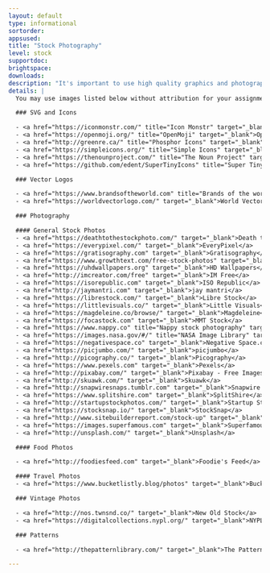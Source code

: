 ```yaml
---
layout: default
type: informational
sortorder:
appsused:
title: "Stock Photography"
level: stock
supportdoc:
brightspace: 
downloads:
description: "It's important to use high quality graphics and photography in your design projects. These sites are offered to students as sources for use in your school projects."
details: |
  You may use images listed below without attribution for your assignments. That said, if your teacher directs you to include attribution, please do so. What the teacher states in class is the law of the land.

  ### SVG and Icons

  - <a href="https://iconmonstr.com/" title="Icon Monstr" target="_blank">IconMonstr</a>
  - <a href="https://openmoji.org/" title="OpenMoji" target="_blank">OpenMoji</a>
  - <a href="http://greenre.ca/" title="Phosphor Icons" target="_blank">Phosphor Icons</a>
  - <a href="https://simpleicons.org/" title="Simple Icons" target="_blank">Simple Icons</a>
  - <a href="https://thenounproject.com/" title="The Noun Project" target="_blank">The Noun Project</a>
  - <a href="https://github.com/edent/SuperTinyIcons" title="Super Tiny Icons" target="_blank">Super Tiny Icons</a>

  ### Vector Logos

  - <a href="https://www.brandsoftheworld.com" title="Brands of the world" target="_blank">Brands of the World</a>
  - <a href="https://worldvectorlogo.com/" target="_blank">World Vector Logo — Brand logos free to download</a>

  ### Photography

  #### General Stock Photos
  - <a href="https://deathtothestockphoto.com/" target="_blank">Death to the Stock Photo</a>
  - <a href="https://everypixel.com/" target="_blank">EveryPixel</a>
  - <a href="https://gratisography.com" target="_blank">Gratisography</a>
  - <a href="https://www.growthtext.com/free-stock-photos" target="_blank">Growth Text</a>
  - <a href="https://uhdwallpapers.org" target="_blank">HD Wallpapers</a>
  - <a href="http://imcreator.com/free" target="_blank">IM Free</a>
  - <a href="https://isorepublic.com" target="_blank">ISO Republic</a>
  - <a href="http://jaymantri.com" target="_blank">jay mantri</a>
  - <a href="https://librestock.com/" target="_blank">Libre Stock</a>
  - <a href="https://littlevisuals.co/" target="_blank">Little Visuals</a>
  - <a href="https://magdeleine.co/browse/" target="_blank">Magdeleine</a>
  - <a href="https://focastock.com" target="_blank">MMT Stock</a>
  - <a href="https://www.nappy.co" title="Nappy stock photography" target="_blank">Nappy</a>
  - <a href="https://images.nasa.gov/#/" title="NASA Image Library" target="_blank">NASA Image Library</a>
  - <a href="https://negativespace.co" target="_blank">Negative Space.co</a>
  - <a href="https://picjumbo.com/" target="_blank">picjumbo</a>
  - <a href="http://picography.co/" target="_blank">Picography</a>
  - <a href="https://www.pexels.com" target="_blank">Pexels</a>
  - <a href="http://pixabay.com/" target="_blank">Pixabay - Free Images</a>
  - <a href="http://skuawk.com/" target="_blank">Skuawk</a>
  - <a href="http://snapwiresnaps.tumblr.com" target="_blank">Snapwire Snaps</a>
  - <a href="https://www.splitshire.com" target="_blank">SplitShire</a>
  - <a href="http://startupstockphotos.com/" target="_blank">Startup Stock Photos</a>
  - <a href="https://stocksnap.io/" target="_blank">StockSnap</a>
  - <a href="http://www.sitebuilderreport.com/stock-up" target="_blank">Stock Up</a>
  - <a href="https://images.superfamous.com" target="_blank">Superfamous Images</a>
  - <a href="http://unsplash.com/" target="_blank">Unsplash</a>

  #### Food Photos

  - <a href="http://foodiesfeed.com" target="_blank">Foodie's Feed</a>

  #### Travel Photos
  - <a href="https://www.bucketlistly.blog/photos" target="_blank">BucketListly</a> - Travel Photos

  ### Vintage Photos

  - <a href="http://nos.twnsnd.co/" target="_blank">New Old Stock</a>
  - <a href="https://digitalcollections.nypl.org/" target="_blank">NYPL Digital Collections</a>

  ### Patterns

  - <a href="http://thepatternlibrary.com/" target="_blank">The Pattern Library</a>

---
```


